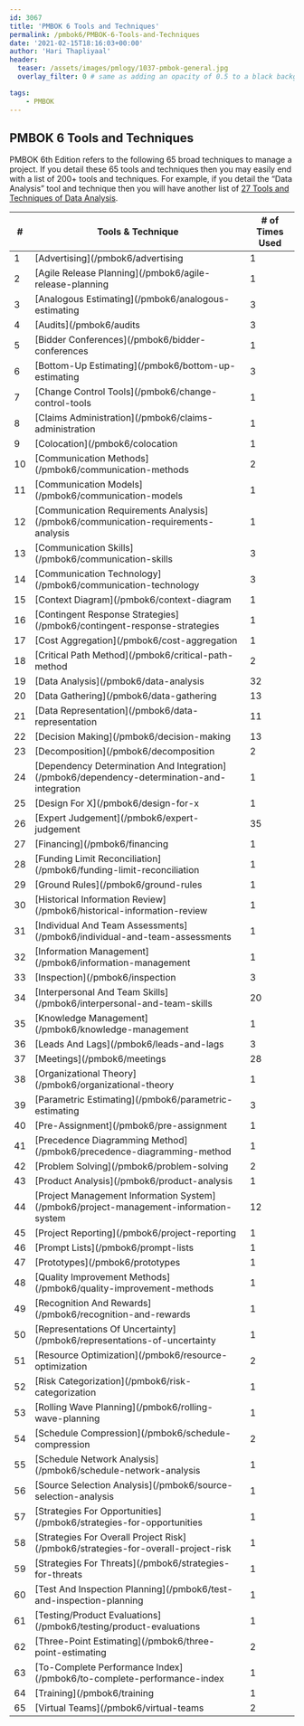 ```yaml
---
id: 3067    
title: 'PMBOK 6 Tools and Techniques'
permalink: /pmbok6/PMBOK-6-Tools-and-Techniques
date: '2021-02-15T18:16:03+00:00'
author: 'Hari Thapliyaal'
header:
  teaser: /assets/images/pmlogy/1037-pmbok-general.jpg
  overlay_filter: 0 # same as adding an opacity of 0.5 to a black background

tags:
    - PMBOK
---
```


## PMBOK 6 Tools and Techniques

PMBOK 6th Edition refers to the following 65 broad techniques to manage a project. If you detail these 65 tools and techniques then you may easily end with a list of 200+ tools and techniques. For example, if you detail the “Data Analysis” tool and technique then you will have another list of [27 Tools and Techniques of Data Analysis](/pmbok6/data-analysis/).

| **\#** | **Tools &amp; Technique** | **\# of Times Used** |
|---|---|---|
| 1 | [Advertising](/pmbok6/advertising | 1|
| 2 | [Agile Release Planning](/pmbok6/agile-release-planning | 1|
| 3 | [Analogous Estimating](/pmbok6/analogous-estimating | 3|
| 4 | [Audits](/pmbok6/audits | 3|
| 5 | [Bidder Conferences](/pmbok6/bidder-conferences | 1|
| 6 | [Bottom-Up Estimating](/pmbok6/bottom-up-estimating | 3|
| 7 | [Change Control Tools](/pmbok6/change-control-tools | 1|
| 8 | [Claims Administration](/pmbok6/claims-administration | 1|
| 9 | [Colocation](/pmbok6/colocation | 1|
| 10 | [Communication Methods](/pmbok6/communication-methods | 2|
| 11 | [Communication Models](/pmbok6/communication-models | 1|
| 12 | [Communication Requirements Analysis](/pmbok6/communication-requirements-analysis | 1|
| 13 | [Communication Skills](/pmbok6/communication-skills | 3|
| 14 | [Communication Technology](/pmbok6/communication-technology | 3|
| 15 | [Context Diagram](/pmbok6/context-diagram | 1|
| 16 | [Contingent Response Strategies](/pmbok6/contingent-response-strategies | 1|
| 17 | [Cost Aggregation](/pmbok6/cost-aggregation | 1|
| 18 | [Critical Path Method](/pmbok6/critical-path-method | 2|
| 19 | [Data Analysis](/pmbok6/data-analysis | 32|
| 20 | [Data Gathering](/pmbok6/data-gathering | 13|
| 21 | [Data Representation](/pmbok6/data-representation | 11|
| 22 | [Decision Making](/pmbok6/decision-making | 13|
| 23 | [Decomposition](/pmbok6/decomposition | 2|
| 24 | [Dependency Determination And Integration](/pmbok6/dependency-determination-and-integration | 1|
| 25 | [Design For X](/pmbok6/design-for-x | 1|
| 26 | [Expert Judgement](/pmbok6/expert-judgement | 35|
| 27 | [Financing](/pmbok6/financing | 1|
| 28 | [Funding Limit Reconciliation](/pmbok6/funding-limit-reconciliation | 1|
| 29 | [Ground Rules](/pmbok6/ground-rules | 1|
| 30 | [Historical Information Review](/pmbok6/historical-information-review | 1|
| 31 | [Individual And Team Assessments](/pmbok6/individual-and-team-assessments | 1|
| 32 | [Information Management](/pmbok6/information-management | 1|
| 33 | [Inspection](/pmbok6/inspection | 3|
| 34 | [Interpersonal And Team Skills](/pmbok6/interpersonal-and-team-skills | 20|
| 35 | [Knowledge Management](/pmbok6/knowledge-management | 1|
| 36 | [Leads And Lags](/pmbok6/leads-and-lags | 3|
| 37 | [Meetings](/pmbok6/meetings | 28|
| 38 | [Organizational Theory](/pmbok6/organizational-theory | 1|
| 39 | [Parametric Estimating](/pmbok6/parametric-estimating | 3|
| 40 | [Pre-Assignment](/pmbok6/pre-assignment | 1|
| 41 | [Precedence Diagramming Method](/pmbok6/precedence-diagramming-method | 1|
| 42 | [Problem Solving](/pmbok6/problem-solving | 2|
| 43 | [Product Analysis](/pmbok6/product-analysis | 1|
| 44 | [Project Management Information System](/pmbok6/project-management-information-system | 12|
| 45 | [Project Reporting](/pmbok6/project-reporting | 1|
| 46 | [Prompt Lists](/pmbok6/prompt-lists | 1|
| 47 | [Prototypes](/pmbok6/prototypes | 1|
| 48 | [Quality Improvement Methods](/pmbok6/quality-improvement-methods | 1|
| 49 | [Recognition And Rewards](/pmbok6/recognition-and-rewards | 1|
| 50 | [Representations Of Uncertainty](/pmbok6/representations-of-uncertainty | 1|
| 51 | [Resource Optimization](/pmbok6/resource-optimization | 2|
| 52 | [Risk Categorization](/pmbok6/risk-categorization | 1|
| 53 | [Rolling Wave Planning](/pmbok6/rolling-wave-planning | 1|
| 54 | [Schedule Compression](/pmbok6/schedule-compression | 2|
| 55 | [Schedule Network Analysis](/pmbok6/schedule-network-analysis | 1|
| 56 | [Source Selection Analysis](/pmbok6/source-selection-analysis | 1|
| 57 | [Strategies For Opportunities](/pmbok6/strategies-for-opportunities | 1|
| 58 | [Strategies For Overall Project Risk](/pmbok6/strategies-for-overall-project-risk | 1|
| 59 | [Strategies For Threats](/pmbok6/strategies-for-threats | 1|
| 60 | [Test And Inspection Planning](/pmbok6/test-and-inspection-planning | 1|
| 61 | [Testing/Product Evaluations](/pmbok6/testing/product-evaluations | 1|
| 62 | [Three-Point Estimating](/pmbok6/three-point-estimating | 2|
| 63 | [To-Complete Performance Index](/pmbok6/to-complete-performance-index | 1|
| 64 | [Training](/pmbok6/training | 1|
| 65 | [Virtual Teams](/pmbok6/virtual-teams | 2|

